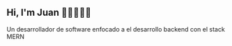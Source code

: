 ##  Hi, I'm Juan 👋🏻👨🏻‍💻

Un desarrollador de software enfocado a el desarrollo backend con el stack MERN 
